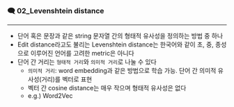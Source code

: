 ### 🗨 02_Levenshtein distance

---

- 단어 혹은 문장과 같은 string 문자열 간의 형태적 유사성을 정의하는 방법 중 하나
- Edit distance라고도 불리는 Levenshtein distance는 한국어와 같이 초, 중, 종성으로 이루어진 언어를 고려한 metric은 아니다
- 단어 간 거리는 `형태적 거리`와 `의미적 거리`로 나눌 수 있다
  - `의미적 거리`: word embedding과 같은 방법으로 학습 가능. 단어 간 의미적 유사성(거리)를 벡터로 표현
  - 벡터 간 cosine distance는 매우 작으며 형태적 유사성은 없다
  - e.g.) Word2Vec